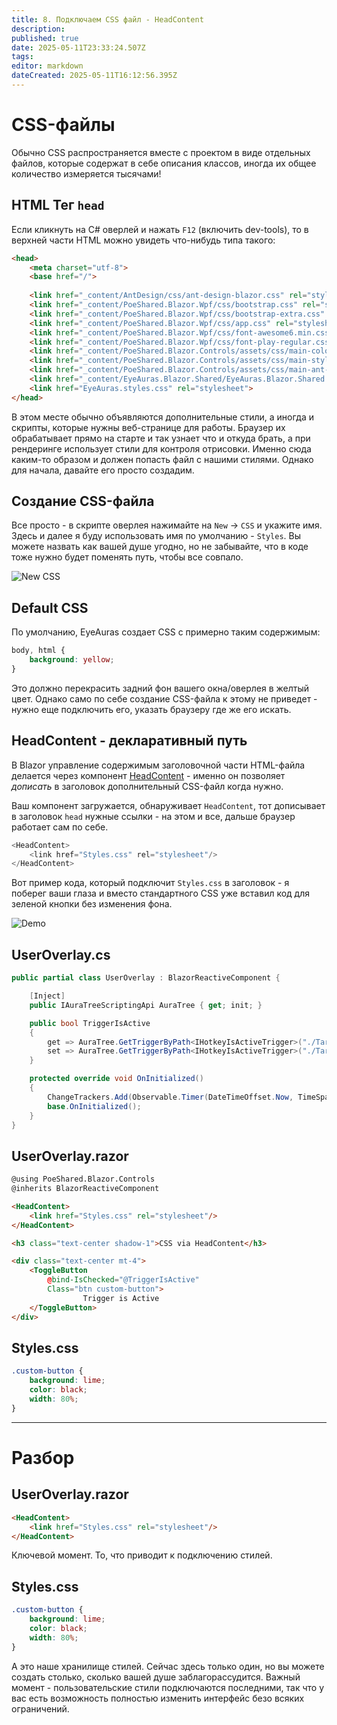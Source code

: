 ```yaml
---
title: 8. Подключаем CSS файл - HeadContent
description: 
published: true
date: 2025-05-11T23:33:24.507Z
tags: 
editor: markdown
dateCreated: 2025-05-11T16:12:56.395Z
---
```


# CSS-файлы
Обычно CSS распространяется вместе с проектом в виде отдельных файлов, которые содержат в себе описания классов, иногда их общее количество измеряется тысячами!

## HTML Тег `head` 
Если кликнуть на C# оверлей и нажать `F12` (включить dev-tools), то в верхней части HTML можно увидеть что-нибудь типа такого:
```html
<head>
    <meta charset="utf-8">
    <base href="/">
    
    <link href="_content/AntDesign/css/ant-design-blazor.css" rel="stylesheet">
    <link href="_content/PoeShared.Blazor.Wpf/css/bootstrap.css" rel="stylesheet">
    <link href="_content/PoeShared.Blazor.Wpf/css/bootstrap-extra.css" rel="stylesheet">
    <link href="_content/PoeShared.Blazor.Wpf/css/app.css" rel="stylesheet">
    <link href="_content/PoeShared.Blazor.Wpf/css/font-awesome6.min.css" rel="stylesheet">
    <link href="_content/PoeShared.Blazor.Wpf/css/font-play-regular.css" rel="stylesheet">
    <link href="_content/PoeShared.Blazor.Controls/assets/css/main-colors.css" rel="stylesheet">
    <link href="_content/PoeShared.Blazor.Controls/assets/css/main-style.css" rel="stylesheet">
    <link href="_content/PoeShared.Blazor.Controls/assets/css/main-ant-blazor.css" rel="stylesheet">
    <link href="_content/EyeAuras.Blazor.Shared/EyeAuras.Blazor.Shared.bundle.scp.css" rel="stylesheet">
    <link href="EyeAuras.styles.css" rel="stylesheet">
</head>
```
В этом месте обычно объявляются дополнительные стили, а иногда и скрипты, которые нужны веб-странице для работы. Браузер их обрабатывает прямо на старте и так узнает что и откуда брать, а при рендеринге использует стили для контроля отрисовки. 
Именно сюда каким-то образом и должен попасть файл с нашими стилями. 
Однако для начала, давайте его просто создадим.

## Создание CSS-файла
Все просто - в скрипте оверлея нажимайте на `New` -> `CSS` и укажите имя. Здесь и далее я буду использовать имя по умолчанию - `Styles`.
Вы можете назвать как вашей душе угодно, но не забывайте, что в коде тоже нужно будет поменять путь, чтобы все совпало.

![New CSS](https://s3.eyeauras.net/media/2025/05/NVIDIA_Overlay_mzNnQuvluB.png)

## Default CSS
По умолчанию, EyeAuras создает CSS с примерно таким содержимым:
```css
body, html {
    background: yellow;
}
```
Это должно перекрасить задний фон вашего окна/оверлея в желтый цвет. 
Однако само по себе создание CSS-файла к этому не приведет - нужно еще подключить его, указать браузеру где же его искать.

## HeadContent - декларативный путь
В Blazor управление содержимым заголовочной части HTML-файла делается через компонент [HeadContent](https://learn.microsoft.com/en-us/aspnet/core/blazor/components/control-head-content?view=aspnetcore-9.0) - именно он позволяет _дописать_ в заголовок дополнительный CSS-файл когда нужно.

Ваш компонент загружается, обнаруживает `HeadContent`, тот дописывает в заголовок `head` нужные ссылки - на этом и все, дальше браузер работает сам по себе.

```csharp
<HeadContent>
    <link href="Styles.css" rel="stylesheet"/>
</HeadContent>
```
Вот пример кода, который подключит `Styles.css` в заголовок - я поберег ваши глаза и вместо стандартного CSS уже вставил код для зеленой кнопки без изменения фона.

![Demo](https://s3.eyeauras.net/media/2025/05/OTFy9w6Fgm.png)

## UserOverlay.cs
```csharp
public partial class UserOverlay : BlazorReactiveComponent {

    [Inject]
    public IAuraTreeScriptingApi AuraTree { get; init; }

    public bool TriggerIsActive
    {
        get => AuraTree.GetTriggerByPath<IHotkeyIsActiveTrigger>("./TargetAura").TriggerValue ?? false;
        set => AuraTree.GetTriggerByPath<IHotkeyIsActiveTrigger>("./TargetAura").TriggerValue = value;
    }

    protected override void OnInitialized()
    {
        ChangeTrackers.Add(Observable.Timer(DateTimeOffset.Now, TimeSpan.FromSeconds(1)));
        base.OnInitialized();
    }
}
```

## UserOverlay.razor
```html
@using PoeShared.Blazor.Controls
@inherits BlazorReactiveComponent

<HeadContent>
    <link href="Styles.css" rel="stylesheet"/>
</HeadContent>

<h3 class="text-center shadow-1">CSS via HeadContent</h3>

<div class="text-center mt-4">
    <ToggleButton 
        @bind-IsChecked="@TriggerIsActive" 
        Class="btn custom-button">
                Trigger is Active
    </ToggleButton>
</div>
```

## Styles.css
```css
.custom-button {
    background: lime;
    color: black;
    width: 80%;
}
```

---

# Разбор

## UserOverlay.razor 
```html
<HeadContent>
    <link href="Styles.css" rel="stylesheet"/>
</HeadContent>
```
Ключевой момент. То, что приводит к подключению стилей.


## Styles.css 
```css
.custom-button {
    background: lime;
    color: black;
    width: 80%;
}
```
А это наше хранилище стилей. Сейчас здесь только один, но вы можете создать столько, сколько вашей душе заблагорассудится.
Важный момент - пользовательские стили подключаются последними, так что у вас есть возможность полностью изменить интерфейс безо всяких ограничений.